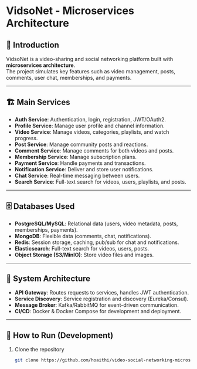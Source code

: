 # VidsoNet - Microservices Architecture

## 📌 Introduction
VidsoNet is a video-sharing and social networking platform built with **microservices architecture**.  
The project simulates key features such as video management, posts, comments, user chat, memberships, and payments.  

---

## 🏗️ Main Services
- **Auth Service**: Authentication, login, registration, JWT/OAuth2.  
- **Profile Service**: Manage user profile and channel information.  
- **Video Service**: Manage videos, categories, playlists, and watch progress.  
- **Post Service**: Manage community posts and reactions.  
- **Comment Service**: Manage comments for both videos and posts.  
- **Membership Service**: Manage subscription plans.  
- **Payment Service**: Handle payments and transactions.  
- **Notification Service**: Deliver and store user notifications.  
- **Chat Service**: Real-time messaging between users.  
- **Search Service**: Full-text search for videos, users, playlists, and posts.  

---

## 🗄️ Databases Used
- **PostgreSQL/MySQL**: Relational data (users, video metadata, posts, memberships, payments).  
- **MongoDB**: Flexible data (comments, chat, notifications).  
- **Redis**: Session storage, caching, pub/sub for chat and notifications.  
- **Elasticsearch**: Full-text search for videos, users, posts.  
- **Object Storage (S3/MinIO)**: Store video files and images.  

---

## 🔗 System Architecture
- **API Gateway**: Routes requests to services, handles JWT authentication.  
- **Service Discovery**: Service registration and discovery (Eureka/Consul).  
- **Message Broker**: Kafka/RabbitMQ for event-driven communication.  
- **CI/CD**: Docker & Docker Compose for development and deployment.  

---

## 🚀 How to Run (Development)
1. Clone the repository
   ```bash
   git clone https://github.com/hoaithi/video-social-networking-microservice
